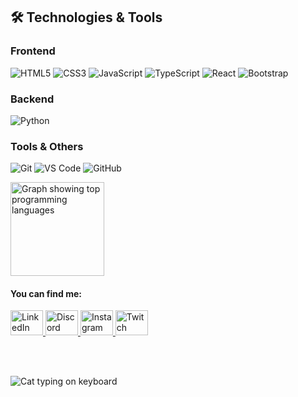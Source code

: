 
## 🛠️ Technologies & Tools

<div>

### Frontend
![HTML5](https://img.shields.io/badge/-HTML5-E34F26?style=flat-square&logo=html5&logoColor=white)
![CSS3](https://img.shields.io/badge/-CSS3-1572B6?style=flat-square&logo=css3)
![JavaScript](https://img.shields.io/badge/-JavaScript-F7DF1E?style=flat-square&logo=javascript&logoColor=black)
![TypeScript](https://img.shields.io/badge/-TypeScript-3178C6?style=flat-square&logo=typescript&logoColor=white)
![React](https://img.shields.io/badge/-React-61DAFB?style=flat-square&logo=react&logoColor=black)
![Bootstrap](https://img.shields.io/badge/-Bootstrap-7952B3?style=flat-square&logo=bootstrap&logoColor=white)

### Backend
![Python](https://img.shields.io/badge/-Python-3776AB?style=flat-square&logo=python&logoColor=white)

### Tools & Others
![Git](https://img.shields.io/badge/-Git-F05032?style=flat-square&logo=git&logoColor=white)
![VS Code](https://img.shields.io/badge/-VS_Code-007ACC?style=flat-square&logo=visual-studio-code)
![GitHub](https://img.shields.io/badge/-GitHub-181717?style=flat-square&logo=github)

</div>

<img
  src="https://github-readme-stats.vercel.app/api/top-langs?username=amandaamendoeira&locale=en&hide_title=false&layout=compact&card_width=320&langs_count=5&theme=dracula&hide_border=false&order=2"
  height="150"
  alt="Graph showing top programming languages"
/>

<h4>You can find me:</h4>

<a href="https://www.linkedin.com/in/amandaamendoeira/" target="_blank" rel="noopener noreferrer">
  <img
    src="https://raw.githubusercontent.com/maurodesouza/profile-readme-generator/master/src/assets/icons/social/linkedin/default.svg"
    width="52"
    height="40"
    alt="LinkedIn logo"
  />
</a>
<a href="https://discordapp.com/users/eianahi" target="_blank" rel="noopener noreferrer">
  <img
    src="https://raw.githubusercontent.com/maurodesouza/profile-readme-generator/master/src/assets/icons/social/discord/default.svg"
    width="52"
    height="40"
    alt="Discord logo"
  />
</a>
<a href="https://www.instagram.com/amandaamendoeira/" target="_blank" rel="noopener noreferrer">
  <img
    src="https://raw.githubusercontent.com/maurodesouza/profile-readme-generator/master/src/assets/icons/social/instagram/default.svg"
    width="52"
    height="40"
    alt="Instagram logo"
  />
</a>
<a href="https://www.twitch.tv/eianahi" target="_blank" rel="noopener noreferrer">
  <img
    src="https://raw.githubusercontent.com/maurodesouza/profile-readme-generator/master/src/assets/icons/social/twitch/default.svg"
    width="52"
    height="40"
    alt="Twitch logo"
  />
</a>

<br /><br />

<img
  style="margin-bottom: 30px"
  src="https://www.alura.com.br/artigos/assets/como-criar-um-readme-para-seu-perfil-github/imagem14.gif"
  alt="Cat typing on keyboard"
/>
